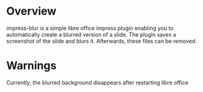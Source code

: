 # Overview
impress-blur is a simple libre office impress plugin enabling you to automatically create a blurred version of a slide. 
The plugin saves a screenshot of the slide and blurs it. Afterwards, these files can be removed. 

# Warnings
Currently, the blurred background disappears after restarting libre office
